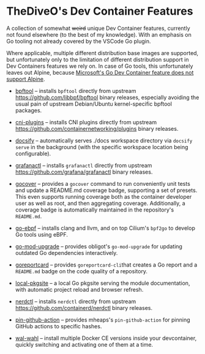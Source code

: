 # TheDiveO's Dev Container Features

A collection of somewhat ~~weird~~ unique Dev Container features, currently not
found elsewhere (to the best of my knowledge). With an emphasis on Go tooling
not already covered by the VSCode Go plugin.

Where applicable, multiple different distribution base images are supported, but
unfortunately only to the limitation of different distribution support in Dev
Containers features we rely on. In case of Go tools, this unfortunately leaves
out Alpine, because [Microsoft's Go Dev Container feature does not support
Alpine](https://github.com/devcontainers/features/blob/091886b3568dad70f835cc428dad1fdf7bc6a9b3/src/go/install.sh#L32-L44).

- [bpftool](src/bpftool/README.md) – installs `bpftool` directly from upstream
  https://github.com/libbpf/bpftool binary releases, especially avoiding the
  usual pain of upstream Debian/Ubuntu kernel-specific bpftool packages.

- [cni-plugins](src/cni-plugins/README.md) – installs CNI plugins directly from
  upstream https://github.com/containernetworking/plugins binary releases.

- [docsify](src/docsify/README.md) – automatically serves ./docs workspace
  directory via `docsify serve` in the background (with the specific workspace
  location being configurable).

- [grafanactl](src/grafanactl/README.md) – installs `grafanactl` directly from
  upstream https://github.com/grafana/grafanactl binary releases.

- [gocover](src/gocover/README.md) – provides a `gocover` command to run
  conveniently unit tests and update a README.md coverage badge, supporting a
  set of presets. This even supports running coverage both as the container
  developer user as well as root, and then aggregating coverage. Additionally, a
  coverage badge is automatically maintained in the repository's `README.md`.

- [go-ebpf](src/go-ebpf/README.md) – installs clang and llvm, and on top
  Cilium's `bpf2go` to develop Go tools using eBPF.

- [go-mod-upgrade](src/go-mod-upgrade/README.md) – provides obligot's `go-mod-upgrade`
  for updating outdated Go dependencies interactively.

- [goreportcard](src/goreportcard/README.md) – provides `goreportcard-cli`that
  creates a Go report and a `README.md` badge on the code quality of a
  repository.

- [local-pkgsite](src/local-pkgsite/README.md) – a local Go pkgsite serving the
  module documentation, with automatic project reload and browser refresh. 

- [nerdctl](src/nerdctl/README.md) – installs `nerdctl` directly from upstream
  https://github.com/containerd/nerdctl binary releases.

- [pin-github-action](src/pin-github-action/README.md) – provides mheaps's
  `pin-github-action` for pinning GitHub actions to specific hashes.

- [wal-wahl](src/wal-wahl/README.md) – install multiple Docker CE versions
  inside your devcontainer, quickly switching and activating one of them at a
  time.
